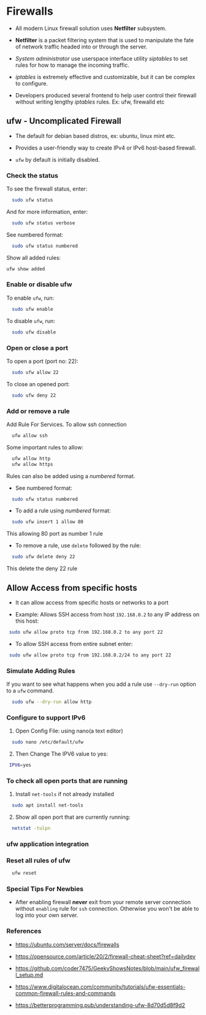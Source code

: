 # Firewalls

- All modern Linux firewall solution uses **Netfilter** subsystem.

- **Netfilter** is a packet filtering system that is used to
  manipulate the fate of network traffic headed into or through the server.

- _System administrator_ use userspace interface utility _siptables_ to set rules for how to manage the incoming traffic.

- _iptables_ is extremely effective and customizable, but it can be complex to configure.

- Developers produced several frontend to help user control their firewall without writing lengthy _iptables_ rules. Ex: ufw, firewalld etc

## ufw - Uncomplicated Firewall

- The default for debian based distros, ex: ubuntu, linux mint etc.

- Provides a user-friendly way to create IPv4 or IPv6 host-based firewall.

- `ufw` by default is initially disabled.

### Check the status

To see the firewall status, enter:

```bash
  sudo ufw status
```

And for more information, enter:

```bash
  sudo ufw status verbose
```

See numbered format:

```bash
  sudo ufw status numbered
```

Show all added rules:

```bash
ufw show added
```

### Enable or disable ufw

To enable `ufw`, run:

```bash
  sudo ufw enable
```

To disable `ufw`, run:

```bash
  sudo ufw disable
```

### Open or close a port

To open a port (port no: 22):

```bash
  sudo ufw allow 22
```

To close an opened port:

```bash
  sudo ufw deny 22
```

### Add or remove a rule

Add Rule For Services. To allow ssh connection

```bash
  ufw allow ssh
```

Some important rules to allow:

```bash
  ufw allow http
  ufw allow https
```

Rules can also be added using a _numbered_ format.

- See numbered format:

```bash
  sudo ufw status numbered
```

- To add a rule using _numbered_ format:

```bash
  sudo ufw insert 1 allow 80
```

This allowing 80 port as number 1 rule

- To remove a rule, use `delete` followed by the rule:

```bash
  sudo ufw delete deny 22
```

This delete the deny 22 rule

## Allow Access from specific hosts

- It can allow access from specific hosts or networks to a port

- Example: Allows SSH access from host `192.168.0.2` to any IP address on this host:

```bash
 sudo ufw allow proto tcp from 192.168.0.2 to any port 22
```

- To allow SSH access from entire subnet enter:

```bash
 sudo ufw allow proto tcp from 192.168.0.2/24 to any port 22
```

### Simulate Adding Rules

If you want to see what happens when you add a rule use `--dry-run` option to a `ufw` command.

```bash
  sudo ufw --dry-run allow http
```

### Configure to support IPv6

1. Open Config File: using nano(a text editor)

```bash
  sudo nano /etc/default/ufw
```

2. Then Change The IPV6 value to yes:

```bash
 IPV6=yes
```

### To check all open ports that are running

1. Install `net-tools` if not already installed

```bash
  sudo apt install net-tools
```

2. Show all open port that are currently running:

```bash
  netstat -tulpn
```

### ufw application integration

### Reset all rules of ufw

```bash
  ufw reset
```

### Special Tips For Newbies

- After enabling firewall **never** exit from your remote server connection without `enabling` rule for `ssh` connection. Otherwise you won't be able to log into your own server.

### References

- https://ubuntu.com/server/docs/firewalls

- https://opensource.com/article/20/2/firewall-cheat-sheet?ref=dailydev

- https://github.com/coder7475/GeekyShowsNotes/blob/main/ufw_firewall_setup.md

- https://www.digitalocean.com/community/tutorials/ufw-essentials-common-firewall-rules-and-commands

- https://betterprogramming.pub/understanding-ufw-8d70d5d8f9d2
